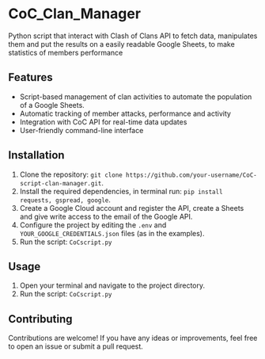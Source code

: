 # CoC_Clan_Manager
Python script that interact with Clash of Clans API to fetch data, manipulates them and put the results on a easily readable Google Sheets, to make statistics of members performance

## Features
- Script-based management of clan activities to automate the population of a Google Sheets.
- Automatic tracking of member attacks, performance and activity
- Integration with CoC API for real-time data updates
- User-friendly command-line interface

## Installation
1. Clone the repository: `git clone https://github.com/your-username/CoC-script-clan-manager.git`.
2. Install the required dependencies, in terminal run: `pip install requests, gspread, google`.
3. Create a Google Cloud account and register the API, create a Sheets and give write access to the email of the Google API.
4. Configure the project by editing the `.env` and `YOUR_GOOGLE_CREDENTIALS.json` files (as in the examples).
5. Run the script: `CoCscript.py`

## Usage
1. Open your terminal and navigate to the project directory.
2. Run the script: `CoCscript.py`

## Contributing
Contributions are welcome! If you have any ideas or improvements, feel free to open an issue or submit a pull request.